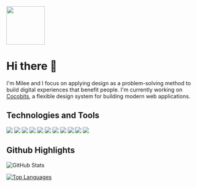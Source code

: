 <span background="white" padding="4px">
<img width="100px" src="https://milee-0421.s3-us-west-1.amazonaws.com/static/img/projects/icon-m.svg">
</span>

# Hi there 👋
I'm Milee and I focus on applying design as a problem-solving method to build digital experiences that benefit people. I'm currently working on [Cocobits](http://cocobits.github.io/), a flexible design system for building modern web applications.


## Technologies and Tools
![](https://img.shields.io/badge/Code-JavaScript-informational?style=flat&logo=JavaScript&logoColor=white&color=0D254B)
![](https://img.shields.io/badge/Code-Sass-informational?style=flat&logo=Sass&logoColor=white&color=0D254B)
![](https://img.shields.io/badge/Code-CSS-informational?style=flat&logo=CSS3&logoColor=white&color=0D254B)
![](https://img.shields.io/badge/Code-HTML-informational?style=flat&logo=HTML5&logoColor=white&color=0D254B)
![](https://img.shields.io/badge/Code-Python-informational?style=flat&logo=Python&logoColor=white&color=0D254B)
![](https://img.shields.io/badge/Editor-VSCode-informational?style=flat&logo=Visual-Studio-Code&logoColor=white&color=0D464B)
![](https://img.shields.io/badge/Tools-PostgreSQL-informational?style=flat&logo=PostgreSQL&logoColor=white&color=2A1972)
![](https://img.shields.io/badge/Tools-Sketch-informational?style=flat&logo=Sketch&logoColor=white&color=2A1972)
![](https://img.shields.io/badge/Tools-XD-informational?style=flat&logo=Adobe-XD&logoColor=white&color=2A1972)
![](https://img.shields.io/badge/Tools-Photoshop-informational?style=flat&logo=Adobe-Photoshop&logoColor=white&color=2A1972)
![](https://img.shields.io/badge/Tools-Illustrator-informational?style=flat&logo=Adobe-Illustrator&logoColor=white&color=2A1972)


## Github Highlights
![GitHub Stats](https://github-readme-stats.vercel.app/api?username=mileeme&hide=stars,prs)

[![Top Languages](https://github-readme-stats.vercel.app/api/top-langs/?username=mileeme&layout=compact)](https://github.com/mileeme/github-readme-stats)


